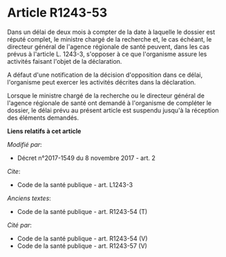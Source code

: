 # Article R1243-53

Dans un délai de deux mois à compter de la date à laquelle le dossier est réputé complet, le ministre chargé de la recherche
et, le cas échéant, le directeur général de l'agence régionale de santé peuvent, dans les cas prévus à l'article L. 1243-3,
s'opposer à ce que l'organisme assure les activités faisant l'objet de la déclaration. 

A défaut d'une notification de la décision d'opposition dans ce délai, l'organisme peut exercer les activités décrites dans
la déclaration. 

Lorsque le ministre chargé de la recherche ou le directeur général de l'agence régionale de santé ont demandé à l'organisme
de compléter le dossier, le délai prévu au présent article est suspendu jusqu'à la réception des éléments demandés.

**Liens relatifs à cet article**

_Modifié par_:

  - Décret n°2017-1549 du 8 novembre 2017 - art. 2

_Cite_:

  - Code de la santé publique - art. L1243-3

_Anciens textes_:

  - Code de la santé publique - art. R1243-54 (T)

_Cité par_:

  - Code de la santé publique - art. R1243-54 (V)
  - Code de la santé publique - art. R1243-57 (V)
